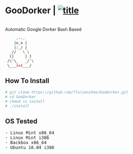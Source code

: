 # GooDorker | [![title](https://img.shields.io/badge/GooDorker-V1.0-blue.svg?style=popout)](https://github.com/florienzh4x/GooDorker/)
<br>
Automatic Google Dorker Bash Based

```bash
     .--.
    |o_o |	
    |:_/ |
   //   \ \
  (|     | )
 /\'\_   _/`\
 \___)=(___/
```

## How To Install
```bash
# git clone https://github.com/florienzh4x/GooDorker.git
# cd GooDorker
# chmod +x install
# ./install
```

## OS Tested
<pre>
- Linux Mint x86_64
- Linux Mint i386
- Backbox x86_64
- Ubuntu 18.04 i386
</pre>
